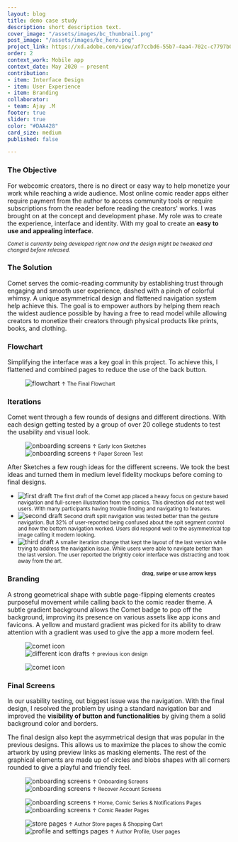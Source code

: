 ```yaml
---
layout: blog
title: demo case study
description: short description text.
cover_image: "/assets/images/bc_thumbnail.png"
post_image: "/assets/images/bc_hero.png"
project_link: https://xd.adobe.com/view/af7ccbd6-55b7-4aa4-702c-c7797b0533eb-d94d/
order: 2
context_work: Mobile app
context_date: May 2020 – present
contribution:
- item: Interface Design
- item: User Experience
- item: Branding
collaborator:
- team: Ajay .M
footer: true
slider: true
color: "#DAA428"
card_size: medium
published: false

---
```

### The Objective

For webcomic creators, there is no direct or easy way to help monetize your work while reaching a wide audience. Most online comic reader apps either require payment from the author to access community tools or require subscriptions from the reader before reading the creators' works. I was brought on at the concept and development phase. My role was to create the experience, interface and identity. With my goal to create an **easy to use and appealing interface**.

_<small>Comet is currently being developed right now and the design might be tweaked and changed before released.</small>_

### The Solution

Comet serves the comic-reading community by establishing trust through engaging and smooth user experience, dashed with a pinch of colorful whimsy.
A unique asymmetrical design and flattened navigation system help achieve this. The goal is to empower authors by helping them reach the widest audience possible by having a free to read model while allowing creators to monetize their creators through physical products like prints, books, and clothing.

### Flowchart

Simplifying the interface was a key goal in this project. To achieve this, I flattened and combined pages to reduce the use of the back button.

<figure> <img src="/assets/images/bc_phone1.png" alt="flowchart"> <small>↑ The Final Flowchart</small> </figure>

### Iterations

Comet went through a few rounds of designs and different directions. With each design getting tested by a group of over 20 college students to
test the usability and visual look.

<figure class="flexImages"> <div> <img src="/assets/images/bc_phone1.png" alt="onboarding screens"> <small>↑ Early Icon Sketches</small> </div> <div> <img src="/assets/images/bc_phone1.png" alt="onboarding screens"> <small>↑ Paper Screen Test</small> </div> </figure>

After Sketches a few rough ideas for the different screens. We took the best ideas and turned them in medium level fidelity mockups before coming to final designs.

<div class="glide spaceTop-xl">
<div class="glide__track" data-glide-el="track">
<ul class="glide__slides">
<li class="glide__slide">
<img src="/assets/images/bc_phone1.png" alt="first draft">
<small>The first draft of the Comet app placed a heavy focus on gesture based navigation and full-screen illustration from the comics. This direction did not test well users. With many participants having trouble finding and navigating to features.</small>
</li>
<li class="glide__slide">
<img src="/assets/images/bc_phone1.png" alt="second draft">
<small>Second draft split navigation was tested better than the gesture navigation. But 32% of user-reported being confused about the spit segment control and how the bottom navigation worked. Users did respond well to the asymmetrical top image calling it modern looking.</small>
</li>
<li class="glide__slide">
<img src="/assets/images/bc_phone1.png" alt="third draft">
<small>A smaller iteration change that kept the layout of the last version while trying to address the navigation issue. While users were able to navigate better than the last version. The user reported the brightly color interface was distracting and took away from the art.</small>
</li>
</ul>
</div>
<small style="text-align: right; color: var(--ink-6); font-weight: 600; float: right; margin-right: 2rem;">drag, swipe or use arrow keys</small>
</div>

### Branding

A strong geometrical shape with subtle page-flipping elements creates purposeful movement while calling back to the comic reader theme. A subtle gradient background allows the Comet badge to pop off the background, improving its presence on various assets like app icons and favicons. A yellow and mustard gradient was picked
for its ability to draw attention with a gradient was used to give the app a more modern feel.

<figure class="flexImages">
<img src="/assets/images/bc_phone1.png" alt="comet icon">
<div>
<img src="/assets/images/bc_phone1.png" alt="different icon drafts">
<small>↑ previous icon design</small>
</div>
</figure>
<figure>
<img src="/assets/images/bc_phone1.png" alt="comet icon">
</figure>

### Final Screens

In our usability testing, out biggest issue was the navigation. With the final design, I resolved the problem by
using a standard navigation bar and improved the **visibility of button and functionalities** by giving them a solid
background color and borders.

The final design also kept the asymmetrical design that was popular in the previous designs. This allows us to maximize the places to show
the comic artwork by using preview links as masking elements. The rest of the graphical elements are made up of circles and blobs shapes with
all corners rounded to give a playful and friendly feel.

<figure class="flexImages">
<div>
<img src="/assets/images/bc_phone1.png" alt="onboarding screens">
<small>↑ Onboarding Screens</small>
</div>
<div>
<img src="/assets/images/bc_phone1.png" alt="onboarding screens">
<small>↑ Recover Account Screens</small>
</div>
</figure>
<figure class="flexImages">
<div>
<img src="/assets/images/bc_phone1.png" alt="onboarding screens">
<small>↑ Home, Comic Series & Notifications Pages</small>
</div>
<div>
<img src="/assets/images/bc_phone1.png" alt="onboarding screens">
<small>↑ Comic Reader Pages</small>
</div>
</figure>

<figure class="flexImages">
<div>
<img src="/assets/images/bc_phone1.png" alt="store pages">
<small>↑ Author Store pages & Shopping Cart</small>
</div>
<div>
<img src="/assets/images/bc_phone1.png" alt="profile and settings pages">
<small>↑ Author Profile, User pages</small>
</div>
</figure>

<!-- ### What we learned

After the release, we interviewed 30+ of our BlueStacks TV users from all over the world. Based on their feedback, most people found it easy to use and it helped newer streamers enter into the game streaming community. The following is a list of suggested improvements from our users:

Customize their stream to make it look more appealing to their viewers
Notify streamers when they receive a new follower
More detailed stream settings
Adjust mic, game, and system volume
Option to select which webcam and/or microphone to use

Comet is still in development -->

<script src="{{site.url}}/logic/glide.min.js"></script>
<script>
var slide = new Glide(".glide", {
perView: 2,
gap: 24,
focusAt: 'center',
keyboard: true,
rewind: true,
bound: true,
autoheight: true,
bound: 'true',
perTouch: 1,
touchRatio: 1,
focusAt: 'center',
peak: {
before: 0,
after: 0,
},
breakpoints: {
600: {
gap: 4,
peek: {
before: 0,
after: 48,
},
perView: 1,
}
},
}).mount();
</script>